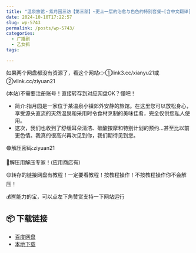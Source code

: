 ```yaml
---
title: "温泉旅馆・紫月园三访【第三部】~更上一层的治愈与色色的特别套餐~[含中文翻译][一条ひらめ]"
date: 2024-10-10T17:22:57
slug: wp-5743
permalink: /posts/wp-5743/
categories:
  - 广播剧
  - 乙女抓
tags:

---
```


如果两个网盘都没有资源了，看这个网站👉①link3.cc/xianyu21或②vlink.cc/ziyuan21

(本站)不需要注册账号！直接转存到对应网盘OK？懂吧！

*   简介:指月园是一家位于某温泉小镇郊外安静的旅馆。在这里您可以放松身心，享受源头直流的天然温泉和采用时令食材烹制的美味佳肴，完全仅供您私人使用。
*   这次，我们也收到了舒缓耳朵清洁、碳酸按摩和特别计划的预约…甚至比以前更色情。我真的很高兴再次见到你，我们期待见到您。

🟢解压密码:ziyuan21

🔵解压用解压专家！(应用商店有)

🟡转存的链接网盘有教程！一定要看教程！按教程操作！不按教程操作你不会解压！

💰🈶能力的宝，可以点左下角赞赏支持一下网站运行

## 📦 下载链接
- [百度网盘](https://blziyuan21.com/pay-download/5743?key=d362de72c2&down_id=0)
- [本地下载](https://blziyuan21.com/pay-download/5743?key=d362de72c2&down_id=1)

